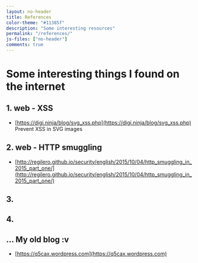 ```yaml
---
layout: no-header
title: References
color-theme: "#11385f"
description: "Some interesting resources"
permalink: "/references/"
js-files: ["no-header"]
comments: true
---
```

# Some interesting things I found on the internet
## 1. web - XSS
- [https://digi.ninja/blog/svg_xss.php](https://digi.ninja/blog/svg_xss.php) Prevent XSS in SVG images

## 2. web - HTTP smuggling
- [http://regilero.github.io/security/english/2015/10/04/http_smuggling_in_2015_part_one/](http://regilero.github.io/security/english/2015/10/04/http_smuggling_in_2015_part_one/)

## 3.

## 4. 

## ... My old blog :v
- [https://q5cax.wordpress.com](https://q5cax.wordpress.com)

